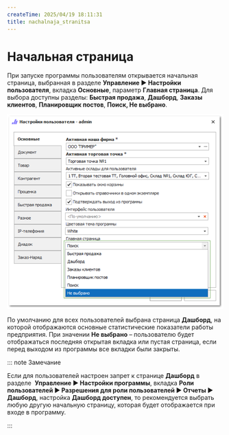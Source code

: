 ```yaml
---
createTime: 2025/04/19 18:11:31
title: nachalnaja_stranitsa
---
```

# Начальная страница

При запуске программы пользователям открывается начальная страница, выбранная в разделе **Управление ► Настройки пользователя**, вкладка **Основные**, параметр **Главная страница**. Для выбора доступны разделы:  **Быстрая продажа**, **Дашборд**, **Заказы клиентов**, **Планировщик постов**, **Поиск, Не выбрано**. 

![](../../../assets/guide/Aspose.Words.6f13226c-9016-4dda-be57-653ed66d987a.129.png)

По умолчанию для всех пользователей выбрана страница **Дашборд**, на которой отображаются основные статистические показатели работы предприятия. При значении **Не выбрано** – пользователю будет отображаться последняя открытая вкладка или пустая страница, если перед выходом из программы все вкладки были закрыты.

::: note Замечание

Если для пользователей настроен запрет к странице **Дашборд** в разделе  **Управление ► Настройки программы**, вкладка **Роли пользователей ► Разрешения для роли пользователей ► Отчеты ► Дашборд**, настройка **Дашборд доступен**, то рекомендуется выбрать любую другую начальную страницу, которая будет отображается при входе в программу.

:::